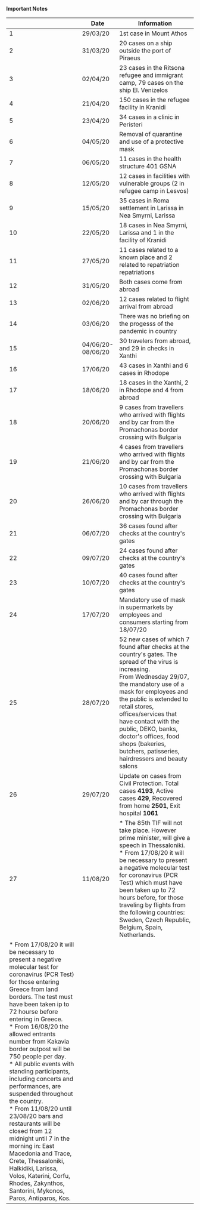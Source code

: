 **Important Notes**

|     |   Date   | Information |  
| --- |    ---   |     ---     |
|  1  | 29/03/20 | 1st case in Mount Athos |  
|  2  | 31/03/20 | 20 cases on a ship outside the port of Piraeus |  
|  3  | 02/04/20 | 23 cases in the Ritsona refugee and immigrant camp, 79 cases on the ship El. Venizelos |
|  4  | 21/04/20 | 150 cases in the refugee facility in Kranidi |
|  5  | 23/04/20 | 34 cases in a clinic in Peristeri |
|  6  | 04/05/20 | Removal of quarantine and use of a protective mask |
|  7  | 06/05/20 | 11 cases in the health structure 401 GSNA |
|  8  | 12/05/20 | 12 cases in facilities with vulnerable groups (2 in refugee camp in Lesvos) |
|  9  | 15/05/20 | 35 cases in Roma settlement in Larissa in Nea Smyrni, Larissa |
| 10  | 22/05/20 | 18 cases in Nea Smyrni, Larissa and 1 in the facility of Kranidi |
| 11  | 27/05/20 | 11 cases related to a known place and 2 related to repatriation repatriations |
| 12  | 31/05/20 | Both cases come from abroad |
| 13  | 02/06/20 | 12 cases related to flight arrival from abroad |
| 14  | 03/06/20 | There was no briefing on the progesss of the pandemic in country |
| 15  | 04/06/20- <br> 08/06/20 | 30 travelers from abroad, and 29 in checks in Xanthi | 
| 16  | 17/06/20 | 43 cases in Xanthi and 6 cases in Rhodope | 
| 17  | 18/06/20 | 18 cases in the Xanthi, 2 in Rhodope and 4 from abroad |
| 18  | 20/06/20 | 9 cases from travellers who arrived with flights and by car from the Promachonas border crossing with Bulgaria |
| 19  | 21/06/20 | 4 cases from travellers who arrived with flights and by car from the Promachonas border crossing with Bulgaria |
| 20  | 26/06/20 | 10 cases from travellers who arrived with flights and by car through the Promachonas border crossing with Bulgaria |
| 21  | 06/07/20 | 36 cases found after checks at the country's gates |
| 22  | 09/07/20 | 24 cases found after checks at the country's gates |
| 23  | 10/07/20 | 40 cases found after checks at the country's gates |
| 24  | 17/07/20 | Mandatory use of mask in supermarkets by employees and consumers starting from 18/07/20 |
| 25  | 28/07/20 | 52 new cases of which 7 found after checks at the country's gates. The spread of the virus is increasing. <br>  From Wednesday 29/07, the mandatory use of a mask for employees and the public is extended to retail stores, offices/services that have contact with the public, DEKO, banks, doctor's offices, food shops (bakeries, butchers, patisseries, hairdressers and beauty salons |
| 26  | 29/07/20 | Update on cases from Civil Protection. Total cases **4193**, Active cases **429**, Recovered from home **2501**, Exit hospital **1061** |
| 27  | 11/08/20 | * The 85th TIF will not take place. However prime minister, will give a speech in Thessaloniki. <br> * From 17/08/20 it will be necessary to present a negative molecular test for coronavirus (PCR Test) which must have been taken up to 72 hours before, for those traveling by flights from the following countries: Sweden, Czech Republic, Belgium, Spain, Netherlands. <br>
                   * From 17/08/20 it will be necessary to present a negative molecular test for coronavirus (PCR Test) for those entering Greece from land borders. The test must have been taken ip to 72 hourse before entering in Greece. <br> * From 16/08/20 the allowed entrants number from Kakavia border outpost will be 750 people per day. <br>* All public events with standing participants, including concerts and performances, are suspended throughout the country. <br> * From 11/08/20 until 23/08/20 bars and restaurants will be closed from 12 midnight until 7 in the morning in: East Macedonia and Trace, Crete, Thessaloniki, Halkidiki, Larissa, Volos, Katerini, Corfu, Rhodes, Zakynthos, Santorini, Mykonos, Paros, Antiparos, Kos. |
